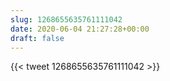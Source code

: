 ```yaml
---
slug: 1268655635761111042
date: 2020-06-04 21:27:28+00:00
draft: false
---
```


{{< tweet 1268655635761111042 >}}
